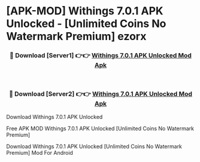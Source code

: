 # [APK-MOD] Withings 7.0.1 APK Unlocked - [Unlimited Coins No Watermark Premium] ezorx



<div align="center">
<h3>🔴 Download [Server1] 👉👉 <a href="https://momento.my/?title=Withings_7.0.1_APK_Unlocked">Withings 7.0.1 APK Unlocked Mod Apk</a></h3><br>

<h3>🔴 Download [Server2] 👉👉 <a href="https://momento.my/?title=Withings_7.0.1_APK_Unlocked">Withings 7.0.1 APK Unlocked Mod Apk</a></h3>
</div>



Download Withings 7.0.1 APK Unlocked 

Free APK MOD Withings 7.0.1 APK Unlocked [Unlimited Coins No Watermark Premium]

Download Withings 7.0.1 APK Unlocked [Unlimited Coins No Watermark Premium] Mod For Android
